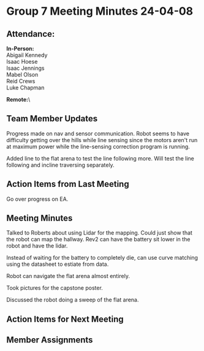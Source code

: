 # Group 7 Meeting Minutes 24-04-08

## Attendance:

**In-Person:**\
Abigail Kennedy\
Isaac Hoese\
Isaac Jennings\
Mabel Olson\
Reid Crews\
Luke Chapman

**Remote:**\


## Team Member Updates

Progress made on nav and sensor communication. Robot seems to have difficulty getting over the hills while line sensing since the motors aren't run at maximum power while the line-sensing correction program is running.

Added line to the flat arena to test the line following more. Will test the line following and incline traversing separately.


## Action Items from Last Meeting

Go over progress on EA.

## Meeting Minutes

Talked to Roberts about using Lidar for the mapping. Could just show that the robot can map the hallway. Rev2 can have the battery sit lower in the robot and have the lidar.

Instead of waiting for the battery to completely die, can use curve matching using the datasheet to estiate from data.

Robot can navigate the flat arena almost entirely. 

Took pictures for the capstone poster.

Discussed the robot doing a sweep of the flat arena.

## Action Items for Next Meeting



## Member Assignments

